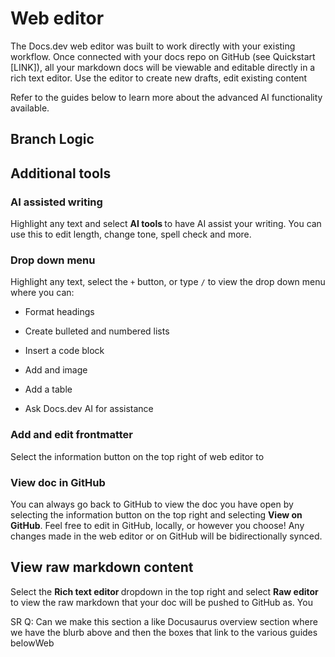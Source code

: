 # Web editor

The Docs.dev web editor was built to work directly with your existing workflow. Once connected with your docs repo on GitHub (see Quickstart \[LINK]), all your markdown docs will be viewable and editable directly in a rich text editor. Use the editor to create new drafts, edit existing content

Refer to the guides below to learn more about the advanced AI functionality available.

## Branch Logic

## Additional tools

### AI assisted writing

Highlight any text and select **AI tools&#x20;**&#x74;o have AI assist your writing. You can use this to edit length, change tone, spell check and more.

### Drop down menu

Highlight any text, select the `+` button, or type `/` to view the drop down menu where you can:

* Format headings

* Create bulleted and numbered lists

* Insert a code block

* Add and image

* Add a table

* Ask Docs.dev AI for assistance

### Add and edit frontmatter

Select the information button on the top right of web editor to

### View doc in GitHub

You can always go back to GitHub to view the doc you have open by selecting the information button on the top right and selecting **View on GitHub**. Feel free to edit in GitHub, locally, or however you choose! Any changes made in the web editor or on GitHub will be bidirectionally synced.

## View raw markdown content

Select the **Rich text editor&#x20;**&#x64;ropdown in the top right and select **Raw editor** to view the raw markdown that your doc will be pushed to GitHub as. You

SR Q: Can we make this section a like Docusaurus overview section where we have the blurb above and then the boxes that link to the various guides belowWeb
